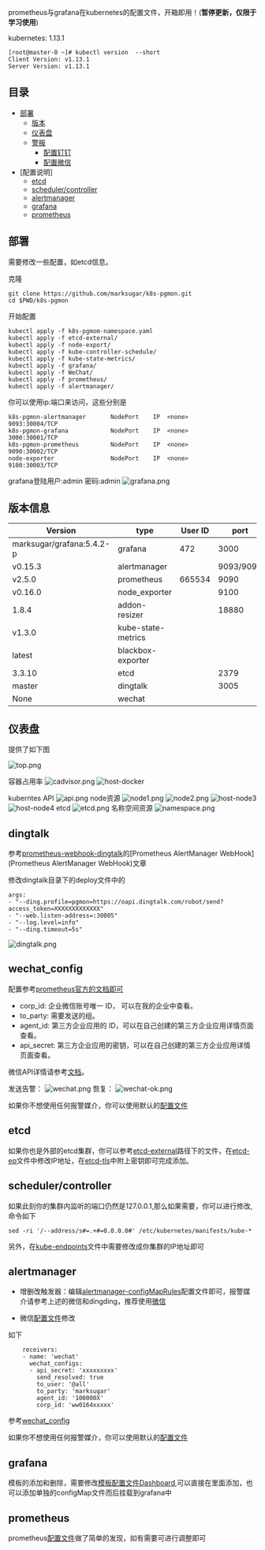 prometheus与grafana在kubernetes的配置文件，开箱即用！(**暂停更新，仅限于学习使用**)

kubernetes: 1.13.1
```
[root@master-0 ~]# kubectl version  --short 
Client Version: v1.13.1
Server Version: v1.13.1
```
## 目录

- [部署](#部署)
  - [版本](#版本信息)
  - [仪表盘](#仪表盘)
  - [警报](警报)
    - [配置钉钉](#dingtalk)
	- [配置微信](#wechat_config)
- [配置说明]	
  - [etcd](#etcd)
  - [scheduler/controller](#scheduler/controller)
  - [alertmanager](#alertmanager)
  - [grafana](#grafana)
  - [prometheus](#prometheus)
	
## 部署

需要修改一些配置，如etcd信息。

克隆
```
git clone https://github.com/marksugar/k8s-pgmon.git
cd $PWD/k8s-pgmon
```
开始配置
```
kubectl apply -f k8s-pgmom-namespace.yaml 
kubectl apply -f etcd-external/
kubectl apply -f node-export/
kubectl apply -f kube-controller-schedule/
kubectl apply -f kube-state-metrics/
kubectl apply -f grafana/
kubectl apply -f WeChat/
kubectl apply -f prometheus/
kubectl apply -f alertmanager/
```

你可以使用ip:端口来访问，这些分别是
```
k8s-pgmon-alertmanager       NodePort    IP  <none>        9093:30004/TCP
k8s-pgmon-grafana            NodePort    IP  <none>        3000:30001/TCP
k8s-pgmon-prometheus         NodePort    IP  <none>        9090:30002/TCP
node-exporter                NodePort    IP  <none>        9100:30003/TCP
```
grafana登陆用户:admin  密码:admin
![grafana.png](https://raw.githubusercontent.com/marksugar/k8s-pgmon/master/Dashboard/image/grafana.png)


## 版本信息

| Version     | type                | User ID | port      |
| ----------- | --------------------| ------- | --------- |
| marksugar/grafana:5.4.2-p      | grafana             | 472     | 3000      |
| v0.15.3     | alertmanager        |         | 9093/9094 |
| v2.5.0      | prometheus          | 665534  | 9090      |
| v0.16.0     | node_exporter       |         | 9100      |
| 1.8.4       | addon-resizer       |         | 18880     |
| v1.3.0      | kube-state-metrics  |         |       |
| latest      | blackbox-exporter   |         |       |
| 3.3.10      | etcd                |         | 2379      |
| master      | dingtalk            |         | 3005      |
| None      | wechat            |         |       |


## 仪表盘

提供了如下图

![top.png](https://raw.githubusercontent.com/marksugar/k8s-pgmon/master/Dashboard/image/top.png)

容器占用率
![cadvisor.png](https://raw.githubusercontent.com/marksugar/k8s-pgmon/master/Dashboard/image/cadvisor-brief.png)
![host-docker](https://raw.githubusercontent.com/marksugar/k8s-pgmon/master/Dashboard/image/docker.png)

kuberntes API
![api.png](https://raw.githubusercontent.com/marksugar/k8s-pgmon/master/Dashboard/image/api.png)
node资源
![node1.png](https://raw.githubusercontent.com/marksugar/k8s-pgmon/master/Dashboard/image/node1.png)
![node2.png](https://raw.githubusercontent.com/marksugar/k8s-pgmon/master/Dashboard/image/node2.png)
![host-node3](https://raw.githubusercontent.com/marksugar/k8s-pgmon/master/Dashboard/image/node3.png)
![host-node4](https://raw.githubusercontent.com/marksugar/k8s-pgmon/master/Dashboard/image/node4.png)
etcd
![etcd.png](https://raw.githubusercontent.com/marksugar/k8s-pgmon/master/Dashboard/image/etcd.png)
名称空间资源
![namespace.png](https://raw.githubusercontent.com/marksugar/k8s-pgmon/master/Dashboard/image/namespace.png)
## dingtalk
参考[prometheus-webhook-dingtalk](https://github.com/timonwong/prometheus-webhook-dingtalk)的[Prometheus AlertManager WebHook](Prometheus AlertManager WebHook)文章

修改dingtalk目录下的deploy文件中的
```
args:
- "--ding.profile=pgmon=https://oapi.dingtalk.com/robot/send?access_token=XXXXXXXXXXXXX"
- "--web.listen-address=:30005"
- "--log.level=info"
- "--ding.timeout=5s"
```		
![dingtalk.png](https://raw.githubusercontent.com/marksugar/k8s-pgmon/master/Dashboard/image/dingtalk.png)

## wechat_config

配置参考[prometheus官方的文档即可](https://prometheus.io/docs/alerting/configuration/#wechat_config)
- corp_id: 企业微信账号唯一 ID， 可以在我的企业中查看。
- to_party: 需要发送的组。
- agent_id: 第三方企业应用的 ID，可以在自己创建的第三方企业应用详情页面查看。
- api_secret: 第三方企业应用的密钥，可以在自己创建的第三方企业应用详情页面查看。

微信API详情请参考[文档](https://work.weixin.qq.com/api/doc#90000/90135/90236/%E6%96%87%E6%9C%AC%E6%B6%88%E6%81%AF)。

发送告警：
![wechat.png](https://raw.githubusercontent.com/marksugar/k8s-pgmon/master/Dashboard/image/wechat.png)
恢复：
![wechat-ok.png](https://raw.githubusercontent.com/marksugar/k8s-pgmon/master/Dashboard/image/wechat-ok.png)

如果你不想使用任何报警媒介，你可以使用默认的[配置文件](https://github.com/marksugar/k8s-pgmon/blob/master/alertmanager/alertmanager-configmap.yaml_default)

## etcd
如果你也是外部的etcd集群，你可以参考[etcd-external](https://github.com/marksugar/k8s-pgmon/tree/master/etcd-external)路径下的文件，在[etcd-ep](https://github.com/marksugar/k8s-pgmon/blob/master/etcd-external/etcd-ep.yaml)文件中修改IP地址，在[etcd-tls](https://github.com/marksugar/k8s-pgmon/blob/master/etcd-external/etcd-tls.yaml)中附上密钥即可完成添加。

## scheduler/controller
如果此刻你的集群内监听的端口仍然是127.0.0.1,那么如果需要，你可以进行修改,命令如下
```
sed -ri '/--address/s#=.+#=0.0.0.0#' /etc/kubernetes/manifests/kube-*
```
另外，在[kube-endpoints](https://github.com/marksugar/k8s-pgmon/blob/master/kube-controller-schedule/kube-endpoints.yaml)文件中需要修改成你集群的IP地址即可
## alertmanager
- 增删改触发器：编辑[alertmanager-configMapRules](https://github.com/marksugar/k8s-pgmon/blob/master/alertmanager/alertmanager-configMapRules.yaml)配置文件即可，报警媒介请参考上述的微信和dingding，推荐使用[微信](https://github.com/marksugar/k8s-pgmon/tree/master/WeChat)

- 微信[配置文件](https://github.com/marksugar/k8s-pgmon/blob/master/WeChat/alertmanager-configMapWechat.yaml)修改

如下

```
    receivers:
    - name: 'wechat'
      wechat_configs:
      - api_secret: 'xxxxxxxxx'
        send_resolved: true
        to_user: '@all'
        to_party: 'marksugar'
        agent_id: '100000X'
        corp_id: 'ww0164xxxxx'
```		
参考[wechat_config](https://github.com/marksugar/k8s-pgmon#wechat_config)

如果你不想使用任何报警媒介，你可以使用默认的[配置文件](https://github.com/marksugar/k8s-pgmon/blob/master/alertmanager/alertmanager-configmap.yaml_default)

## grafana

模板的添加和删除，需要修改[模板配置文件Dashboard](https://github.com/marksugar/k8s-pgmon/blob/master/grafana/grafana-configMapDashboardDefinitions.yaml),可以直接在里面添加，也可以添加单独的configMap文件而后挂载到grafana中

## prometheus

prometheus[配置文件](https://github.com/marksugar/k8s-pgmon/blob/master/prometheus/prometheus-configmap.yaml)做了简单的发现，如有需要可进行调整即可



